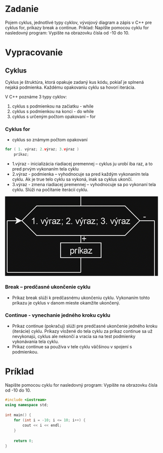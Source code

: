 # Zadanie

Pojem cyklus, jednotlivé typy cyklov, vývojový diagram a zápis v C++ pre cyklus for, príkazy break a continue.
Príklad: Napíšte pomocou cyklu for nasledovný program: Vypíšte na obrazovku čísla od -10 do 10.

# Vypracovanie

## Cyklus

Cyklus je štruktúra, ktorá opakuje zadaný kus kódu, pokiaľ je splnená nejaká podmienka. Každému opakovaniu cyklu sa hovorí iterácia.

V C++ poznáme 3 typy cyklov:

1. cyklus s podmienkou na začiatku - while
2. cyklus s podmienkou na konci - do while
3. cyklus s určeným počtom opakovaní – for

### Cyklus for

- cyklus so známym počtom opakovaní

```cpp
for ( 1. výraz; 2.výraz; 3.výraz )
 	príkaz;
```

- 1.výraz - inicializácia riadiacej premennej – cyklus ju urobí iba raz, a to pred prvým vykonaním tela cyklu
- 2.výraz - podmienka – vyhodnocuje sa pred každým vykonaním tela cyklu. Ak je true telo cyklu sa vykoná, inak sa cyklus ukončí.
- 3.výraz - zmena riadiacej premennej – vyhodnocuje sa po vykonaní tela cyklu. Slúži na počítanie iterácií cyklu.

![ano](for.png)

### Break – predčasné ukončenie cyklu

- Príkaz break slúži k predčasnému ukončeniu cyklu. Vykonaním tohto príkazu je cyklus v danom mieste okamžite ukončený.

### Continue - vynechanie jedného kroku cyklu

- Príkaz continue (pokračuj) slúži pre predčasné ukončenie jedného kroku (iterácie) cyklu. Príkazy vložené do tela cyklu za príkaz continue sa už nevykonajú, cyklus ale nekončí a vracia sa na test podmienky vykonávania tela cyklu.
- Príkaz continue sa používa v tele cyklu väčšinou v spojení s podmienkou.

# Príklad

Napíšte pomocou cyklu for nasledovný program: Vypíšte na obrazovku čísla od -10 do 10.

```cpp
#include <iostream>
using namespace std;

int main() {
    for (int i = -10; i <= 10; i++) {
        cout << i << endl;
    }
    
    return 0;
}
```
